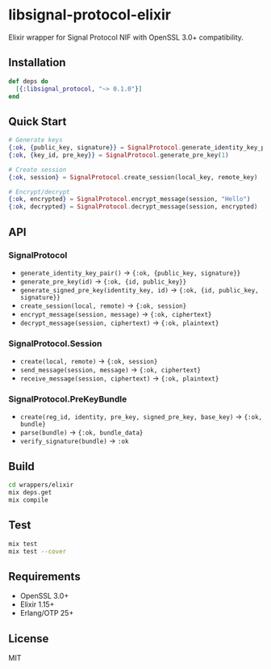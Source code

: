 # libsignal-protocol-elixir

Elixir wrapper for Signal Protocol NIF with OpenSSL 3.0+ compatibility.

## Installation

```elixir
def deps do
  [{:libsignal_protocol, "~> 0.1.0"}]
end
```

## Quick Start

```elixir
# Generate keys
{:ok, {public_key, signature}} = SignalProtocol.generate_identity_key_pair()
{:ok, {key_id, pre_key}} = SignalProtocol.generate_pre_key(1)

# Create session
{:ok, session} = SignalProtocol.create_session(local_key, remote_key)

# Encrypt/decrypt
{:ok, encrypted} = SignalProtocol.encrypt_message(session, "Hello")
{:ok, decrypted} = SignalProtocol.decrypt_message(session, encrypted)
```

## API

### SignalProtocol

- `generate_identity_key_pair()` → `{:ok, {public_key, signature}}`
- `generate_pre_key(id)` → `{:ok, {id, public_key}}`
- `generate_signed_pre_key(identity_key, id)` → `{:ok, {id, public_key, signature}}`
- `create_session(local, remote)` → `{:ok, session}`
- `encrypt_message(session, message)` → `{:ok, ciphertext}`
- `decrypt_message(session, ciphertext)` → `{:ok, plaintext}`

### SignalProtocol.Session

- `create(local, remote)` → `{:ok, session}`
- `send_message(session, message)` → `{:ok, ciphertext}`
- `receive_message(session, ciphertext)` → `{:ok, plaintext}`

### SignalProtocol.PreKeyBundle

- `create(reg_id, identity, pre_key, signed_pre_key, base_key)` → `{:ok, bundle}`
- `parse(bundle)` → `{:ok, bundle_data}`
- `verify_signature(bundle)` → `:ok`

## Build

```bash
cd wrappers/elixir
mix deps.get
mix compile
```

## Test

```bash
mix test
mix test --cover
```

## Requirements

- OpenSSL 3.0+
- Elixir 1.15+
- Erlang/OTP 25+

## License

MIT
